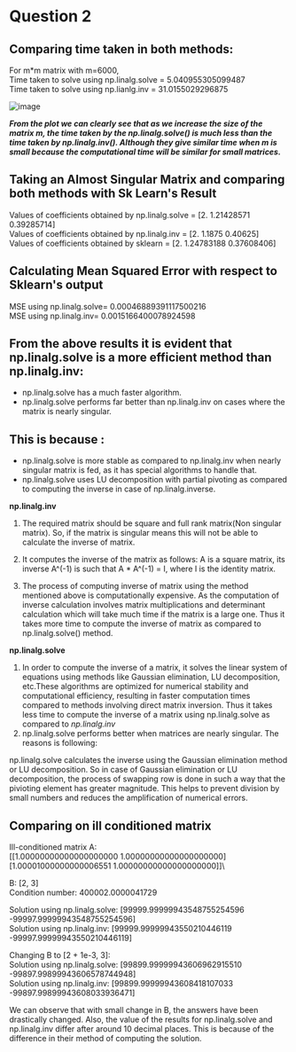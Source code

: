 # Question 2
## Comparing time taken in both methods:
For m*m matrix with m=6000,\
Time taken to solve using np.linalg.solve = 5.040955305099487\
Time taken to solve using np.lianlg.inv = 31.0155029296875

![image](https://github.com/ES335-2024/assignment-2-es-335-2024-ml-mavericks/assets/117573435/fe45d866-649e-4605-bb54-c6ba2da1dc13)

***From the plot we can clearly see that as we increase the size of the matrix m, the time taken by the np.linalg.solve() is much less than the time taken by np.linalg.inv(). Although they give similar time when m is small because the computational time will be similar for small matrices.***
## Taking an Almost Singular Matrix and comparing both methods with Sk Learn's Result
Values of coefficients obtained by np.linalg.solve = [2.         1.21428571 0.39285714]\
Values of coefficients obtained by np.linalg.inv = [2.      1.1875  0.40625]\
Values of coefficients obtained by sklearn = [2.         1.24783188 0.37608406]

## Calculating  Mean Squared Error with respect to Sklearn's output
MSE using np.linalg.solve= 0.00046889391117500216\
MSE using np.linalg.inv= 0.0015166400078924598

## From the above results it is evident that np.linalg.solve is a more efficient method than np.linalg.inv:
*   np.linalg.solve has a much faster algorithm.
*   np.linalg.solve performs far better than np.linalg.inv on cases where the matrix is nearly singular.

## This is because :
*  np.linalg.solve is more stable as compared to np.linalg.inv when nearly singular matrix is fed, as it has special algorithms to handle that.
*  np.linalg.solve uses LU decomposition with partial pivoting as compared to computing the inverse in case of np.linalg.inverse.

**np.linalg.inv**


1.   The required matrix should be square and full rank matrix(Non singular matrix). So, if the matrix is singular means this will not be able to calculate the inverse of matrix.
2.   It computes the inverse of the matrix as follows: A is a square matrix, its inverse A^(-1) is such that A * A^(-1) = I, where I is the identity matrix.

3. The process of computing inverse of matrix using the method mentioned above is computationally expensive. As the computation of inverse calculation involves matrix multiplications and determinant calculation which will take much time if the matrix is a large one.
Thus it takes more time to compute the inverse of matrix as compared to np.linalg.solve() method.

**np.linalg.solve**

1.   In order to compute the inverse of a matrix, it solves the linear system of equations using methods like Gaussian elimination, LU decomposition, etc.These algorithms are optimized for numerical stability and computational efficiency, resulting in faster computation times compared to methods involving direct matrix inversion. Thus it takes less time to compute the inverse of a matrix using np.linalg.solve as compared to *np.linalg.inv*
2.   np.linalg.solve performs better when matrices are nearly singular. The reasons is following:

  np.linalg.solve calculates the inverse using the Gaussian elimination method or LU decomposition. So in case of Gaussian elimination or LU decomposition, the process of swapping row is done in such a way that the pivioting element has greater magnitude. This helps to prevent division by small numbers and reduces the amplification of numerical errors.

## Comparing on ill conditioned matrix
Ill-conditioned matrix A:\
[[1.00000000000000000000 1.00000000000000000000]\
 [1.00001000000000006551 1.00000000000000000000]]\

 B: [2, 3]\
Condition number: 400002.0000041729

Solution using np.linalg.solve: [99999.99999943548755254596 -99997.99999943548755254596]\
Solution using np.linalg.inv: [99999.99999943550210446119 -99997.99999943550210446119]

Changing B to [2 + 1e-3, 3]:\
Solution using np.linalg.solve: [99899.99999943606962915510 -99897.99899943606578744948]\
Solution using np.linalg.inv: [99899.99999943608418107033 -99897.99899943608033936471]

We can observe that with small change in B, the answers have been drastically changed. Also, the value of the results for np.linalg.solve and np.linalg.inv differ after around 10 decimal places. This is because of the difference in their method of computing the solution.
